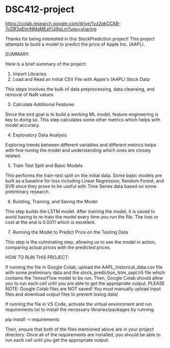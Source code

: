 # DSC412-project

https://colab.research.google.com/drive/1yz2okCCAB-7cDR3qEtmNMaMEaYUi8pLm?usp=sharing

Thanks for being interested in this StockPrediction project! This project attempts to build a model to predict the price of Apple Inc. (AAPL). 

SUMMARY:

Here is a brief summary of the project:
1. Import Libraries
2. Load and Read an Initial CSV File with Apple's (AAPL) Stock Data

This steps involves the bulk of data preprocessing, data cleansing, and removal of NaN values.

3. Calculate Additional Features

Since the end goal is to build a working ML model, feature engineering is key to doing so. This step calculates some other metrics which helps with model accuracy.

4. Exploratory Data Analysis

Exploring trends between different variables and different metrics helps with fine-tuning the model and understanding which ones are closely related.

5. Train Test Split and Basic Models

This performs the train-test split on the initial data. Some basic models are built as a baseline for loss including Linear Regression, Random Forest, and SVR since they prove to be useful with Time Series data based on some preliminary research.

6. Building, Training, and Saving the Model

This step builds the LSTM model. After training the model, it is saved to avoid having to re-train the model every time you run the file. The loss or cost at the end is 0.0011 which is excellent.

7. Running the Model to Predict Price on the Testing Data

This step is the culminating step, allowing us to see the model in action, comparing actual prices with the predicted prices.

HOW TO RUN THIS PROJECT:

If running the file in Google Colab, upload the AAPL_historical_data.csv file with some preliminary data and the stock_prediction_lstm_aapl.h5 file which contains the TensorFlow model to be run. Then, Google Colab should allow you to run each cell until you are able to get the appropriate output. PLEASE NOTE: Google Colab files are NOT saved! You must manually upload input files and download output files to prevent losing data!

If running the file in VS Code, activate the virtual environment and run requirements.txt to install the necessary libraries/packages by running:

pip install -r requirements

Then, ensure that both of the files mentioned above are in your project directory. Once all of the requirements are installed, you should be able to run each cell until you get the appropriate output.